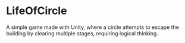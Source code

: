 # LifeOfCircle
A simple game made with Unity, where a circle attempts to escape the building by clearing multiple stages, requiring logical thinking.
